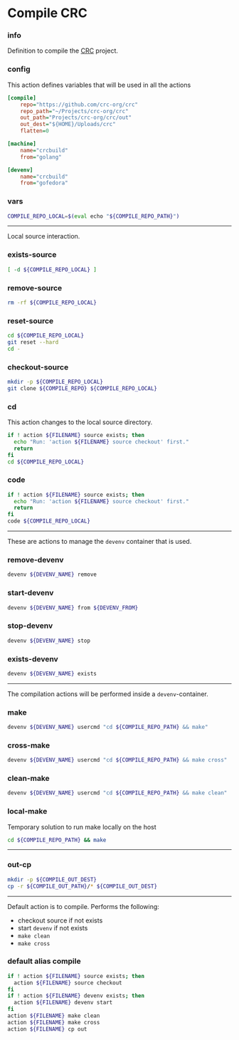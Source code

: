 # Compile CRC


### info

Definition to compile the [CRC](https://github.com/crc-org/crc) project.


### config
This action defines variables that will be used in all the actions

```ini
[compile]
    repo="https://github.com/crc-org/crc"
    repo_path="~/Projects/crc-org/crc"
    out_path="Projects/crc-org/crc/out"
    out_dest="${HOME}/Uploads/crc"
    flatten=0

[machine]
    name="crcbuild"
    from="golang"

[devenv]
    name="crcbuild"
    from="gofedora"
```

### vars
```sh
COMPILE_REPO_LOCAL=$(eval echo "${COMPILE_REPO_PATH}")
```

---

Local source interaction.

### exists-source
```sh
[ -d ${COMPILE_REPO_LOCAL} ]
```

### remove-source
```sh
rm -rf ${COMPILE_REPO_LOCAL}
```

### reset-source
```sh
cd ${COMPILE_REPO_LOCAL}
git reset --hard
cd -
```

### checkout-source
```sh
mkdir -p ${COMPILE_REPO_LOCAL}
git clone ${COMPILE_REPO} ${COMPILE_REPO_LOCAL}
```

### cd
This action changes to the local source directory.

```sh
if ! action ${FILENAME} source exists; then
  echo "Run: 'action ${FILENAME} source checkout' first."
  return
fi
cd ${COMPILE_REPO_LOCAL}
```

### code
```sh
if ! action ${FILENAME} source exists; then
  echo "Run: 'action ${FILENAME} source checkout' first."
  return
fi
code ${COMPILE_REPO_LOCAL}
```

---

These are actions to manage the `devenv` container that is used.

### remove-devenv
```sh
devenv ${DEVENV_NAME} remove
```

### start-devenv
```sh
devenv ${DEVENV_NAME} from ${DEVENV_FROM}
```

### stop-devenv
```sh
devenv ${DEVENV_NAME} stop
```

### exists-devenv
```sh
devenv ${DEVENV_NAME} exists
```

---

The compilation actions will be performed inside a `devenv`-container.

### make
```sh
devenv ${DEVENV_NAME} usercmd "cd ${COMPILE_REPO_PATH} && make"
```

### cross-make
```sh
devenv ${DEVENV_NAME} usercmd "cd ${COMPILE_REPO_PATH} && make cross"
```

### clean-make
```sh
devenv ${DEVENV_NAME} usercmd "cd ${COMPILE_REPO_PATH} && make clean"
```

### local-make
Temporary solution to run make locally on the host

```sh
cd ${COMPILE_REPO_PATH} && make
```

---

### out-cp
```sh
mkdir -p ${COMPILE_OUT_DEST}
cp -r ${COMPILE_OUT_PATH}/* ${COMPILE_OUT_DEST}
```

---

Default action is to compile. Performs the following:

  - checkout source if not exists
  - start `devenv` if not exists
  - `make clean`
  - `make cross`

### default alias compile
```sh
if ! action ${FILENAME} source exists; then
  action ${FILENAME} source checkout
fi
if ! action ${FILENAME} devenv exists; then
  action ${FILENAME} devenv start
fi
action ${FILENAME} make clean
action ${FILENAME} make cross
action ${FILENAME} cp out
```
